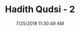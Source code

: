 ---
title        : "Hadith Qudsi - 2"
date         : 7/25/2018 11:30:49 AM
draft        : false
type         : "hadith"
layout       : "hadith"
BookCode     : "HDQ"
HadithNumber : "2"
---